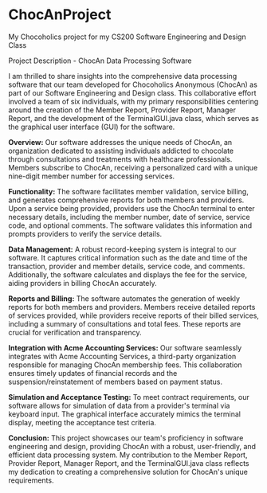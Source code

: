 # ChocAnProject
My Chocoholics project for my CS200 Software Engineering and Design Class

Project Description - ChocAn Data Processing Software

I am thrilled to share insights into the comprehensive data processing software that our team developed for Chocoholics Anonymous (ChocAn) as part of our Software Engineering and Design class. This collaborative effort involved a team of six individuals, with my primary responsibilities centering around the creation of the Member Report, Provider Report, Manager Report, and the development of the TerminalGUI.java class, which serves as the graphical user interface (GUI) for the software.

**Overview:**
Our software addresses the unique needs of ChocAn, an organization dedicated to assisting individuals addicted to chocolate through consultations and treatments with healthcare professionals. Members subscribe to ChocAn, receiving a personalized card with a unique nine-digit member number for accessing services.

**Functionality:**
The software facilitates member validation, service billing, and generates comprehensive reports for both members and providers. Upon a service being provided, providers use the ChocAn terminal to enter necessary details, including the member number, date of service, service code, and optional comments. The software validates this information and prompts providers to verify the service details.

**Data Management:**
A robust record-keeping system is integral to our software. It captures critical information such as the date and time of the transaction, provider and member details, service code, and comments. Additionally, the software calculates and displays the fee for the service, aiding providers in billing ChocAn accurately.

**Reports and Billing:**
The software automates the generation of weekly reports for both members and providers. Members receive detailed reports of services provided, while providers receive reports of their billed services, including a summary of consultations and total fees. These reports are crucial for verification and transparency.

**Integration with Acme Accounting Services:**
Our software seamlessly integrates with Acme Accounting Services, a third-party organization responsible for managing ChocAn membership fees. This collaboration ensures timely updates of financial records and the suspension/reinstatement of members based on payment status.

**Simulation and Acceptance Testing:**
To meet contract requirements, our software allows for simulation of data from a provider's terminal via keyboard input. The graphical interface accurately mimics the terminal display, meeting the acceptance test criteria.

**Conclusion:**
This project showcases our team's proficiency in software engineering and design, providing ChocAn with a robust, user-friendly, and efficient data processing system. My contribution to the Member Report, Provider Report, Manager Report, and the TerminalGUI.java class reflects my dedication to creating a comprehensive solution for ChocAn's unique requirements.
